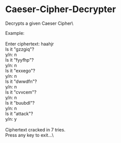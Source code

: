 # Caeser-Cipher-Decrypter
Decrypts a given Caeser Cipher\

Example: \
\
Enter ciphertext: haahjr\
Is it "gzzgiq"?\
y/n: n\
Is it "fyyfhp"?\
y/n: n\
Is it "exxego"?\
y/n: n\
Is it "dwwdfn"?\
y/n: n\
Is it "cvvcem"?\
y/n: n\
Is it "buubdl"?\
y/n: n\
Is it "attack"?\
y/n: y\
\
Ciphertext cracked in 7 tries.\
Press any key to exit...\
